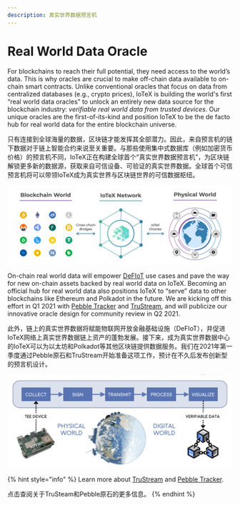 ```yaml
---
description: 真实世界数据预言机
---
```


# Real World Data Oracle

For blockchains to reach their full potential, they need access to the world’s data. This is why oracles are crucial to make off-chain data available to on-chain smart contracts. Unlike conventional oracles that focus on data from centralized databases \(e.g., crypto prices\), IoTeX is building the world's first “real world data oracles” to unlock an entirely new data source for the blockchain industry: _verifiable real world data from trusted devices_. Our unique oracles are the first-of-its-kind and position IoTeX to be the de facto hub for real world data for the entire blockchain universe.


只有连接到全球海量的数据，区块链才能发挥其全部潜力。因此，来自预言机的链下数据对于链上智能合约来说至关重要。与那些使用集中式数据库（例如加密货币价格）的预言机不同，IoTeX正在构建全球首个“真实世界数据预言机”，为区块链解锁更多新的数据源，获取来自可信设备、可验证的真实世界数据。全球首个可信预言机将可以带领IoTeX成为真实世界与区块链世界的可信数据枢纽。

![](../.gitbook/assets/image%20%2816%29.png)

On-chain real world data will empower [DeFIoT](https://iotex.medium.com/defiot-unlocking-the-trillion-dollar-iot-data-market-c76a5204cb0e) use cases and pave the way for new on-chain assets backed by real world data on IoTeX. Becoming an official hub for real world data also positions IoTeX to “serve” data to other blockchains like Ethereum and Polkadot in the future. We are kicking off this effort in Q1 2021 with [Pebble Tracker](https://iotex.io/pebble) and [TruStream](https://medium.com/iotex/introducing-trustream-a-protocol-for-verifiable-real-time-iot-data-6353db7bc113), and will publicize our innovative oracle design for community review in Q2 2021.

此外，链上的真实世界数据将赋能物联网开放金融基础设施（DeFIoT），并促进IoTeX网络上真实世界数据链上资产的蓬勃发展。接下来，成为真实世界数据中心的IoTeX可以为以太坊和Polkadot等其他区块链提供数据服务。我们在2021年第一季度通过Pebble原石和TruStream开始准备这项工作，预计在不久后发布创新型的预言机设计。

![Bringing verifiable, real world data to the IoTeX blockchain.](../.gitbook/assets/image%20%2835%29.png)

{% hint style="info" %}
Learn more about [TruStream](https://medium.com/iotex/introducing-trustream-a-protocol-for-verifiable-real-time-iot-data-6353db7bc113) and [Pebble Tracker](https://iotex.io/pebble).

点击查阅关于TruSteam和Pebble原石的更多信息。
{% endhint %}

